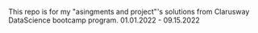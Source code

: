 This repo is for my "asingments and project"'s solutions from Clarusway DataScience bootcamp program. 
01.01.2022 - 09.15.2022
